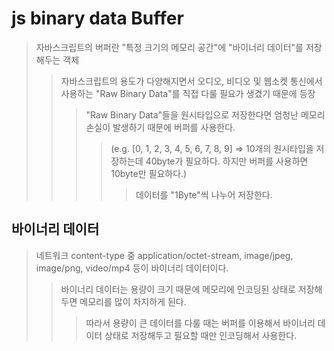 # js binary data Buffer

> 자바스크립트의 버퍼란 "특정 크기의 메모리 공간"에 "바이너리 데이터"를 저장해두는 객체
>
> > 자바스크립트의 용도가 다양해지면서 오디오, 비디오 및 웹소켓 통신에서 사용하는 "Raw Binary Data"를 직접 다룰 필요가 생겼기 때문에 등장
> >
> > > "Raw Binary Data"들을 원시타입으로 저장한다면 엄청난 메모리 손실이 발생하기 때문에 버퍼를 사용한다.
> > >
> > > > (e.g. [0, 1, 2, 3, 4, 5, 6, 7, 8, 9] => 10개의 원시타입을 저장하는데 40byte가 필요하다. 하지만 버퍼를 사용하면 10byte만 필요하다.)
> > > >
> > > > > 데이터를 "1Byte"씩 나누어 저장한다.

## 바이너리 데이터

> 네트워크 content-type 중 application/octet-stream, image/jpeg, image/png, video/mp4 등이 바이너리 데이터이다.
>
> > 바이너리 데이터는 용량이 크기 때문에 메모리에 인코딩된 상태로 저장해두면 메모리를 많이 차지하게 된다.
> >
> > > 따라서 용량이 큰 데이터를 다룰 때는 버퍼를 이용해서 바이너리 데이터 상태로 저장해두고 필요할 때만 인코딩해서 사용한다.
